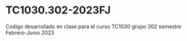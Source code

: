 # TC1030.302-2023FJ
Codigo desarrollado en clase para el curso TC1030 grupo 302 semestre Febrero-Junio 2023
